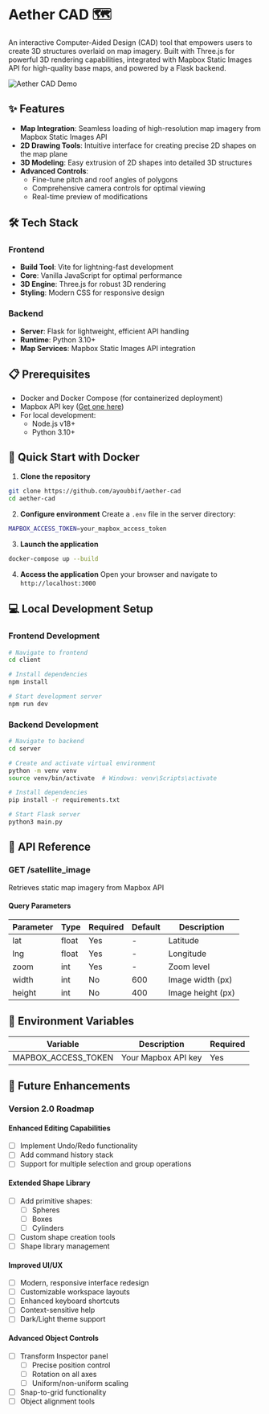 # Aether CAD 🗺️

An interactive Computer-Aided Design (CAD) tool that empowers users to create 3D structures overlaid on map imagery. Built with Three.js for powerful 3D rendering capabilities, integrated with Mapbox Static Images API for high-quality base maps, and powered by a Flask backend.

![Aether CAD Demo](https://giphy.com/gifs/QAgIIVP5CeFSqITjSy)

## ✨ Features

- **Map Integration**: Seamless loading of high-resolution map imagery from Mapbox Static Images API
- **2D Drawing Tools**: Intuitive interface for creating precise 2D shapes on the map plane
- **3D Modeling**: Easy extrusion of 2D shapes into detailed 3D structures
- **Advanced Controls**:
  - Fine-tune pitch and roof angles of polygons
  - Comprehensive camera controls for optimal viewing
  - Real-time preview of modifications

## 🛠️ Tech Stack

### Frontend

- **Build Tool**: Vite for lightning-fast development
- **Core**: Vanilla JavaScript for optimal performance
- **3D Engine**: Three.js for robust 3D rendering
- **Styling**: Modern CSS for responsive design

### Backend

- **Server**: Flask for lightweight, efficient API handling
- **Runtime**: Python 3.10+
- **Map Services**: Mapbox Static Images API integration

## 📋 Prerequisites

- Docker and Docker Compose (for containerized deployment)
- Mapbox API key ([Get one here](https://www.mapbox.com/))
- For local development:
  - Node.js v18+
  - Python 3.10+

## 🚀 Quick Start with Docker

1. **Clone the repository**

```bash
git clone https://github.com/ayoubbif/aether-cad
cd aether-cad
```

2. **Configure environment**
   Create a `.env` file in the server directory:

```bash
MAPBOX_ACCESS_TOKEN=your_mapbox_access_token
```

3. **Launch the application**

```bash
docker-compose up --build
```

4. **Access the application**
   Open your browser and navigate to `http://localhost:3000`

## 💻 Local Development Setup

### Frontend Development

```bash
# Navigate to frontend
cd client

# Install dependencies
npm install

# Start development server
npm run dev
```

### Backend Development

```bash
# Navigate to backend
cd server

# Create and activate virtual environment
python -m venv venv
source venv/bin/activate  # Windows: venv\Scripts\activate

# Install dependencies
pip install -r requirements.txt

# Start Flask server
python3 main.py
```

## 🔌 API Reference

### GET /satellite_image

Retrieves static map imagery from Mapbox API

#### Query Parameters

| Parameter | Type  | Required | Default | Description       |
| --------- | ----- | -------- | ------- | ----------------- |
| lat       | float | Yes      | -       | Latitude          |
| lng       | float | Yes      | -       | Longitude         |
| zoom      | int   | Yes      | -       | Zoom level        |
| width     | int   | No       | 600     | Image width (px)  |
| height    | int   | No       | 400     | Image height (px) |

## 🔑 Environment Variables

| Variable            | Description         | Required |
| ------------------- | ------------------- | -------- |
| MAPBOX_ACCESS_TOKEN | Your Mapbox API key | Yes      |

## 🎯 Future Enhancements

### Version 2.0 Roadmap

#### Enhanced Editing Capabilities

- [ ] Implement Undo/Redo functionality
- [ ] Add command history stack
- [ ] Support for multiple selection and group operations

#### Extended Shape Library

- [ ] Add primitive shapes:
  - [ ] Spheres
  - [ ] Boxes
  - [ ] Cylinders
- [ ] Custom shape creation tools
- [ ] Shape library management

#### Improved UI/UX

- [ ] Modern, responsive interface redesign
- [ ] Customizable workspace layouts
- [ ] Enhanced keyboard shortcuts
- [ ] Context-sensitive help
- [ ] Dark/Light theme support

#### Advanced Object Controls

- [ ] Transform Inspector panel
  - [ ] Precise position control
  - [ ] Rotation on all axes
  - [ ] Uniform/non-uniform scaling
- [ ] Snap-to-grid functionality
- [ ] Object alignment tools
